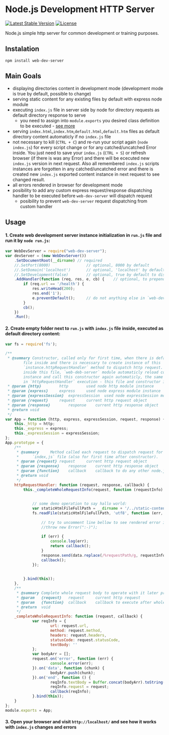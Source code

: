 # Node.js Development HTTP Server

[![Latest Stable Version](https://img.shields.io/badge/Stable-v1.0.5-brightgreen.svg?style=plastic)](https://github.com/web-dev-server/web-dev-server/releases)
[![License](https://img.shields.io/badge/Licence-BSD-brightgreen.svg?style=plastic)](https://mvccore.github.io/docs/mvccore/4.0.0/LICENCE.md)

Node.js simple http server for common development or training purposes.

## Instalation
```shell
npm install web-dev-server
```

## Main Goals
- displaying directories content in development mode (development mode is true by default, possible to change)
- serving static content for any existing files by default with express node module
- executing `index.js` file in server side by node for directory requests as default directory 
  response to serve
	- you need to assign into `module.exports` you desired class definition to be executed - [see more](https://github.com/web-dev-server/example-helloworld/blob/master/dynamic-content/index.js)
- serving `index.html`,`index.htm`,`default.html`,`default.htm` files as default directory content automaticly if no `index.js` file
- not necessary to kill (`CTRL + C`) and re-run your script again (`node index.js`) for every script change 
  or for any catched/uncatched Error inside. You just need to save your `index.js` (`CTRL + S`) or refresh 
  browser (if there is was any Error) and there will be ececuted new `index.js` version in next request.
  Also all remembered `index.js` scripts instances are forgotten in any catched/uncatched error 
  and there is created new `index.js` exported content instance in next request to see changed result.
- all errors rendered in browser for development mode
- posibility to add any custom express request/response dispatching handler to be executed before 
  `web-dev-server` will dispatch request
	- posibility to prevent `web-dev-server` request dispatching from custom handler

## Usage
#### 1. Create web development server instance initialization in `run.js` file and run it by `node run.js`:
```javascript
var WebDevServer = require("web-dev-server");
var devServer = (new WebDevServer())
	.SetDocumentRoot(__dirname)	// required
	//.SetPort(8000)				// optional, 8000 by default
	//.SetDomain('localhost')		// optional, 'localhost' by default
	//.SetDevelopment(false)		// optional, true by default to display Errors and directory content
	.AddHandler(function (req, res, e, cb) {	// optional, to prepend any execution before `web-dev-server` module execution
		if (req.url == '/health') {
			res.writeHead(200);
			res.end('1');
			e.preventDefault();		// do not anything else in `web-dev-server` module for this request
		}
		cb();
	})
	.Run();
```
#### 2. Create empty folder next to `run.js` with `index.js` file inside, executed as default directory content:
```javascript
var fs = require('fs');

/**
 * @summary	Constructor, called only for first time, when there is default directory request with index.js 
 		file inside and there is necessary to create instance of this `module.exports` content to call 
		`instance.httpRequestHandler` method to dispatch http request. If there is detected any file change
		inside this file, `web-deb-server` module automaticly reload content of this file and it creates
		instance and call this constructor again automaticly, the same behaviour if there is any catched error 
		in `httpRequestHandler` execution - this file and constructor is loaded and called again - to develop more comfortably.
 * @param {http}		http 		used node http module instance
 * @param {express}		express 	used node express module instance
 * @param {expressSession}	expressSession	used node expressSession module instance
 * @param {request}		request		current http request object
 * @param {response}		response	current http response object
 * @return void
 */
var App = function (http, express, expressSession, request, response) {
	this._http = http;
	this._express = express;
	this._expressSession = expressSession;
};
App.prototype = {
	/**
	 * @summary 	Method called each request to dispatch request for default directory content containing 
	 *		`index,js` file (also for first time after constructor). 
	 * @param {request}	request		current http request object
	 * @param {response}	response 	current http response object
	 * @param {function}	callback 	callback to do any other node.js operations
	 * @return void
	 */
	httpRequestHandler: function (request, response, callback) {
		this._completeWholeRequestInfo(request, function (requestInfo) {
			
						
			// some demo operation to say hallo world:
			var staticHtmlFileFullPath = __dirname + '/../static-content/index.html';
			fs.readFile(staticHtmlFileFullPath, 'utf8', function (err, data) {
				
				// try to uncomment line bellow to see rendered error in browser:
				//throw new Error(":-)");
				
				if (err) {
					console.log(err);
					return callback();
				}
				response.send(data.replace(/%requestPath/g, requestInfo.url));
				callback();
			});
			
			
		}.bind(this));
	},
	/**
	 * @summary	Complete whole request body to operate with it later properly (encode json data or anything else...)
	 * @param	{request}	request		current http request
	 * @param	{function}	callback	callback to execute after whole request body is loaded or request loading failed
	 * @return	void
	 */
	_completeWholeRequestInfo: function (request, callback) {
        	var reqInfo = {
            		url: request.url,
            		method: request.method,
            		headers: request.headers,
            		statusCode: request.statusCode,
            		textBody: ''
        	};
        	var bodyArr = [];
        	request.on('error', function (err) {
            		console.error(err);
        	}).on('data', function (chunk) {
            		bodyArr.push(chunk);
        	}).on('end', function () {
            		reqInfo.textBody = Buffer.concat(bodyArr).toString();
            		reqInfo.request = request;
            		callback(reqInfo);
        	}.bind(this));
	}
};
module.exports = App;
```
#### 3. Open your browser and visit `http://localhost/` and see how it works with `index.js` changes and errors
